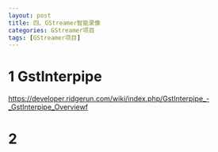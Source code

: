 ```yaml
---
layout: post
title: 四、GStreamer智能录像
categories: GStreamer项目
tags: [GStreamer项目]
---
```


# 1 GstInterpipe

https://developer.ridgerun.com/wiki/index.php/GstInterpipe_-_GstInterpipe_Overviewf

# 2 